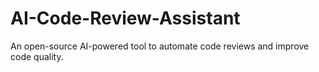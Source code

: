 # AI-Code-Review-Assistant
An open-source AI-powered tool to automate code reviews and improve code quality.
